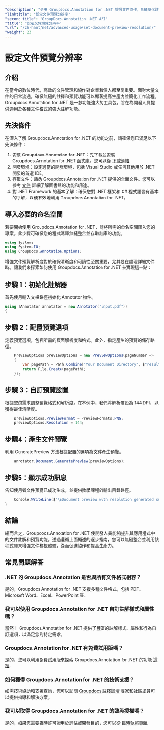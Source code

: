 ```yaml
---
"description": "使用 Groupdocs.Annotation for .NET 提昇文件協作，無縫簡化註解與預覽功能。"
"linktitle": "設定文件預覽分辨率"
"second_title": "GroupDocs.Annotation .NET API"
"title": "設定文件預覽分辨率"
"url": "/zh-hant/net/advanced-usage/set-document-preview-resolution/"
"weight": 23
---
```


# 設定文件預覽分辨率

## 介紹
在當今的數位時代，高效的文件管理和協作對企業和個人都至關重要。面對大量文件的日常流通，確保無縫的註釋和預覽功能可以顯著提高生產力並簡化工作流程。 Groupdocs.Annotation for .NET 是一款功能強大的工具包，旨在為開發人員提供適用於各種文件格式的強大註解功能。
## 先決條件
在深入了解 Groupdocs.Annotation for .NET 的功能之前，請確保您已滿足以下先決條件：
1. 安裝 Groupdocs.Annotation for .NET：先下載並安裝 Groupdocs.Annotation for .NET 函式庫。您可以從 [下載連結](https://releases。groupdocs.com/annotation/net/).
2. 開發環境：設定適當的開發環境，包括 Visual Studio 或任何其他用於 .NET 開發的首選 IDE。
3. 存取文件：熟悉 Groupdocs.Annotation for .NET 提供的全面文件。您可以參考 [文件](https://tutorials.groupdocs.com/annotation/net/) 詳細了解圖書館的功能和用途。
4. 對 .NET Framework 的基本了解：確保您對 .NET 框架和 C# 程式語言有基本的了解，以便有效地利用 Groupdocs.Annotation for .NET。

## 導入必要的命名空間
若要開始使用 Groupdocs.Annotation for .NET，請將所需的命名空間匯入您的專案。此步驟可確保您的程式碼庫無縫整合並存取該庫的功能。

```csharp
using System;
using System.IO;
using GroupDocs.Annotation.Options;
```

增強文件預覽解析度對於確保清晰度和可讀性至關重要，尤其是在處理詳細文件時。讓我們來探索如何使用 Groupdocs.Annotation for .NET 來實現這一點：
## 步驟 1：初始化註解器
首先使用輸入文檔路徑初始化 Annotator 物件。
```csharp
using (Annotator annotator = new Annotator("input.pdf"))
{
```
## 步驟 2：配置預覽選項
定義預覽選項，包括所需的頁面解析度和格式。此外，指定產生的預覽的儲存路徑。
```csharp
    PreviewOptions previewOptions = new PreviewOptions(pageNumber =>
    {
        var pagePath = Path.Combine("Your Document Directory", $"result_with_resolution_{pageNumber}.png");
        return File.Create(pagePath);
    });
```
## 步驟 3：自訂預覽設置
根據您的需求調整預覽格式和解析度。在本例中，我們將解析度設為 144 DPI，以獲得最佳清晰度。
```csharp
    previewOptions.PreviewFormat = PreviewFormats.PNG;
    previewOptions.Resolution = 144;
```
## 步驟4：產生文件預覽
利用 GeneratePreview 方法根據配置的選項為文件產生預覽。
```csharp
    annotator.Document.GeneratePreview(previewOptions);
```
## 步驟5：顯示成功訊息
告知使用者文件預覽已成功生成，並提供教學課程的輸出目錄路徑。
```csharp
    Console.WriteLine($"\nDocument preview with resolution generated successfully.\nCheck output in {"Your Document Directory"}.");
}
```

## 結論
總而言之，Groupdocs.Annotation for .NET 使開發人員能夠提升其應用程式中的文件註解和預覽功能。透過遵循上面概述的逐步指南，您可以無縫整合並利用該程式庫來增強文件檢視體驗，從而促進協作和提高生產力。
## 常見問題解答
### .NET 的 Groupdocs.Annotation 是否與所有文件格式相容？
是的，Groupdocs.Annotation for .NET 支援多種文件格式，包括 PDF、Microsoft Word、Excel、PowerPoint 等。
### 我可以使用 Groupdocs.Annotation for .NET 自訂註解樣式和屬性嗎？
當然！ Groupdocs.Annotation for .NET 提供了豐富的註解樣式、屬性和行為自訂選項，以滿足您的特定需求。
### Groupdocs.Annotation for .NET 有免費試用版嗎？
是的，您可以利用免費試用版來探索 Groupdocs.Annotation for .NET 的功能 [這裡](https://releases。groupdocs.com/).
### 如何獲得 Groupdocs.Annotation for .NET 的技術支援？
如需技術協助和支援查詢，您可以訪問 [Groupdocs 註釋論壇](https://forum.groupdocs.com/c/annotation/10) 專家和社區成員可以提供指導和解決方案。
### 我可以取得 Groupdocs.Annotation for .NET 的臨時授權嗎？
是的，如果您需要臨時許可證用於評估或開發目的，您可以從 [臨時執照頁面](https://purchase。groupdocs.com/temporary-license/).